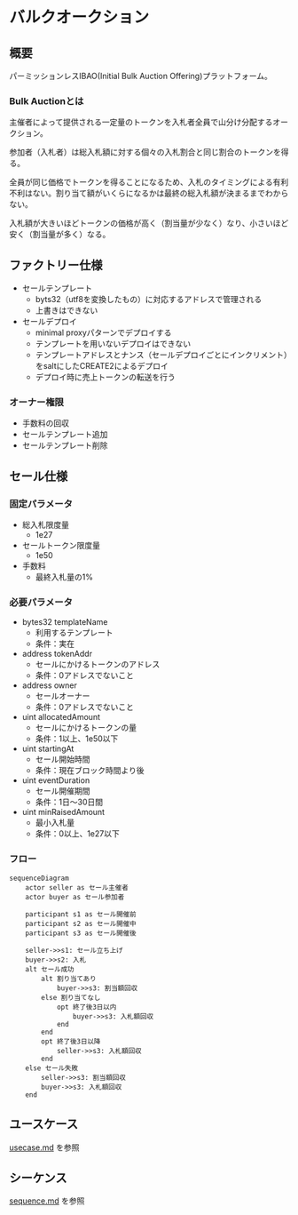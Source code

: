# バルクオークション
## 概要
パーミッションレスIBAO(Initial Bulk Auction Offering)プラットフォーム。

### Bulk Auctionとは
主催者によって提供される一定量のトークンを入札者全員で山分け分配するオークション。

参加者（入札者）は総入札額に対する個々の入札割合と同じ割合のトークンを得る。

全員が同じ価格でトークンを得ることになるため、入札のタイミングによる有利不利はない。割り当て額がいくらになるかは最終の総入札額が決まるまでわからない。

入札額が大きいほどトークンの価格が高く（割当量が少なく）なり、小さいほど安く（割当量が多く）なる。

## ファクトリー仕様
- セールテンプレート
  - byts32（utf8を変換したもの）に対応するアドレスで管理される
  - 上書きはできない
- セールデプロイ
  - minimal proxyパターンでデプロイする
  - テンプレートを用いないデプロイはできない
  - テンプレートアドレスとナンス（セールデプロイごとにインクリメント）をsaltにしたCREATE2によるデプロイ
  - デプロイ時に売上トークンの転送を行う

### オーナー権限
- 手数料の回収
- セールテンプレート追加
- セールテンプレート削除

## セール仕様
### 固定パラメータ
- 総入札限度量
  - 1e27
- セールトークン限度量
  - 1e50
- 手数料
  - 最終入札量の1%

### 必要パラメータ
- bytes32 templateName
  - 利用するテンプレート
  - 条件：実在
- address tokenAddr
  - セールにかけるトークンのアドレス
  - 条件：0アドレスでないこと
- address owner
  - セールオーナー
  - 条件：0アドレスでないこと
- uint allocatedAmount
  - セールにかけるトークンの量
  - 条件：1以上、1e50以下
- uint startingAt
  - セール開始時間
  - 条件：現在ブロック時間より後
- uint eventDuration
  - セール開催期間
  - 条件：1日～30日間
- uint minRaisedAmount
  - 最小入札量
  - 条件：0以上、1e27以下

### フロー
```mermaid
sequenceDiagram
    actor seller as セール主催者
    actor buyer as セール参加者

    participant s1 as セール開催前
    participant s2 as セール開催中
    participant s3 as セール開催後

    seller->>s1: セール立ち上げ
    buyer->>s2: 入札
    alt セール成功
        alt 割り当てあり
            buyer->>s3: 割当額回収
        else 割り当てなし
            opt 終了後3日以内
                buyer->>s3: 入札額回収
            end
        end
        opt 終了後3日以降
            seller->>s3: 入札額回収
        end
    else セール失敗
        seller->>s3: 割当額回収
        buyer->>s3: 入札額回収
    end
```

## ユースケース
[usecase.md](./usecase.md) を参照

## シーケンス
[sequence.md](./sequence.md) を参照
